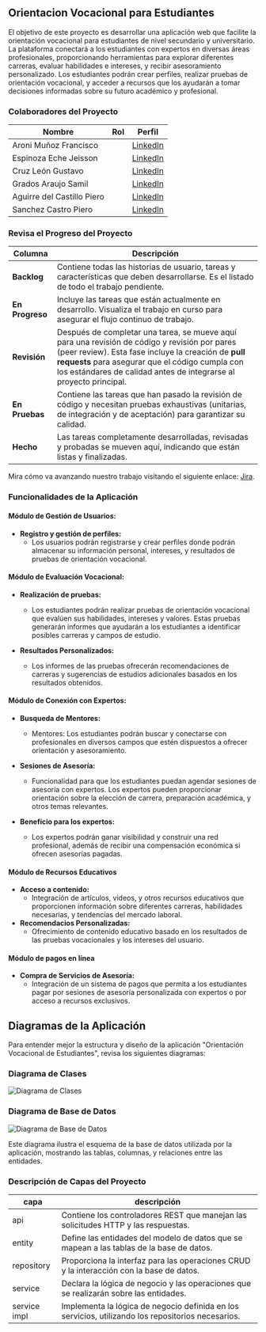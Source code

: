 ## Orientacion Vocacional para Estudiantes


El objetivo de este proyecto es desarrollar una aplicación web que facilite la orientación
vocacional para estudiantes de nivel secundario y universitario. La plataforma conectará a
los estudiantes con expertos en diversas áreas profesionales, proporcionando
herramientas para explorar diferentes carreras, evaluar habilidades e intereses, y recibir
asesoramiento personalizado. Los estudiantes podrán crear perfiles, realizar pruebas de
orientación vocacional, y acceder a recursos que los ayudarán a tomar decisiones
informadas sobre su futuro académico y profesional.

### Colaboradores del Proyecto

| **Nombre**              | **Rol**                                     | **Perfil**                                                 |
|-------------------------|---------------------------------------------|------------------------------------------------------------|
|Aroni Muñoz Francisco |  | [LinkedIn]()           |
| Espinoza Eche Jeisson   |                    |      [LinkedIn]()                                                         |
| Cruz León Gustavo   |                    |          [LinkedIn]()                                                     |
| Grados Araujo Samil |                    |             [LinkedIn]()                                                  |
|Aguirre del Castillo Piero    |                    |                 [LinkedIn]()                                                                |
|Sanchez Castro Piero    |                    |                 [LinkedIn]()                                                                |

### Revisa el Progreso del Proyecto

| **Columna**       | **Descripción**                                                                                                                                    |
|-------------------|----------------------------------------------------------------------------------------------------------------------------------------------------|
| **Backlog**       | Contiene todas las historias de usuario, tareas y características que deben desarrollarse. Es el listado de todo el trabajo pendiente.              |
| **En Progreso**   | Incluye las tareas que están actualmente en desarrollo. Visualiza el trabajo en curso para asegurar el flujo continuo de trabajo.                   |
| **Revisión**      | Después de completar una tarea, se mueve aquí para una revisión de código y revisión por pares (peer review). Esta fase incluye la creación de **pull requests** para asegurar que el código cumpla con los estándares de calidad antes de integrarse al proyecto principal. |
| **En Pruebas**    | Contiene las tareas que han pasado la revisión de código y necesitan pruebas exhaustivas (unitarias, de integración y de aceptación) para garantizar su calidad. |
| **Hecho**         | Las tareas completamente desarrolladas, revisadas y probadas se mueven aquí, indicando que están listas y finalizadas.                               |

Mira cómo va avanzando nuestro trabajo visitando el siguiente enlace: [Jira](https://insog2.atlassian.net/jira/software/projects/OVT/boards/34/backlog?atlOrigin=eyJpIjoiMzQ5OWMwN2JmZGY2NGNkN2IyMjEwMjc0MTlkMGUwMTciLCJwIjoiaiJ9).


### Funcionalidades de la Aplicación

#### **Módulo de Gestión de Usuarios:**

- **Registro y gestión de perfiles:**
    - Los usuarios podrán registrarse y crear
      perfiles donde podrán almacenar su información personal, intereses, y
      resultados de pruebas de orientación vocacional.

#### **Módulo de Evaluación Vocacional:**

- **Realización de pruebas:**
    - Los estudiantes podrán realizar pruebas de
      orientación vocacional que evalúen sus habilidades, intereses y valores.
      Estas pruebas generarán informes que ayudarán a los estudiantes a
      identificar posibles carreras y campos de estudio.

- **Resultados Personalizados:**
    - Los informes de las pruebas ofrecerán
      recomendaciones de carreras y sugerencias de estudios adicionales
      basados en los resultados obtenidos.

#### **Módulo de Conexión con Expertos:**

- **Busqueda de Mentores:**
    - Mentores: Los estudiantes podrán buscar y conectarse con
      profesionales en diversos campos que estén dispuestos a ofrecer
      orientación y asesoramiento.

- **Sesiones de Asesoría:**
    - Funcionalidad para que los estudiantes puedan
      agendar sesiones de asesoría con expertos. Los expertos pueden
      proporcionar orientación sobre la elección de carrera, preparación
      académica, y otros temas relevantes.

- **Beneficio para los expertos:**
    - Los expertos podrán ganar visibilidad y
      construir una red profesional, además de recibir una compensación
      económica si ofrecen asesorías pagadas.

#### **Módulo de Recursos Educativos**

- **Acceso a contenido:**
    - Integración de artículos, videos, y otros recursos
      educativos que proporcionen información sobre diferentes carreras,
      habilidades necesarias, y tendencias del mercado laboral.
- **Recomendacios Personalizadas:**
    - Ofrecimiento de contenido
      educativo basado en los resultados de las pruebas vocacionales y los
      intereses del usuario.

#### **Módulo de pagos en línea**

- **Compra de Servicios de Asesoría:**
    - Integración de un sistema de pagos
      que permita a los estudiantes pagar por sesiones de asesoría
      personalizada con expertos o por acceso a recursos exclusivos.

## Diagramas de la Aplicación

Para entender mejor la estructura y diseño de la aplicación "Orientación Vocacional de Estudiantes", revisa los siguientes diagramas:

### Diagrama de Clases

![Diagrama de Clases]()


### Diagrama de Base de Datos

![Diagrama de Base de Datos]()

Este diagrama ilustra el esquema de la base de datos utilizada por la aplicación, mostrando las tablas, columnas, y relaciones entre las entidades.

### Descripción de Capas del Proyecto

| capa        | descripción                                                                                  |
|-------------|----------------------------------------------------------------------------------------------|
| api         | Contiene los controladores REST que manejan las solicitudes HTTP y las respuestas.            |
| entity      | Define las entidades del modelo de datos que se mapean a las tablas de la base de datos.      |
| repository  | Proporciona la interfaz para las operaciones CRUD y la interacción con la base de datos.      |
| service     | Declara la lógica de negocio y las operaciones que se realizarán sobre las entidades.         |
| service impl| Implementa la lógica de negocio definida en los servicios, utilizando los repositorios necesarios. |
